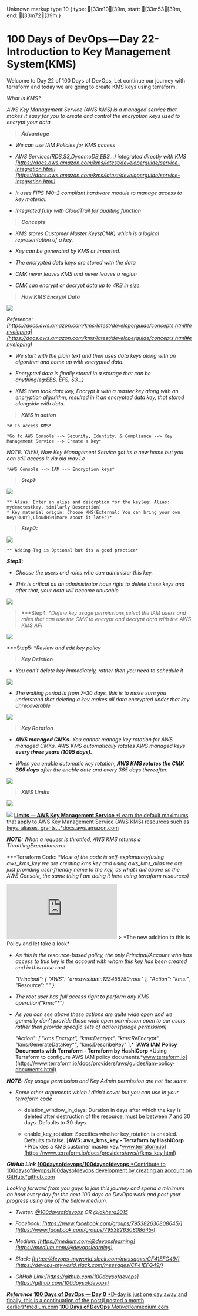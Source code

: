 Unknown markup type 10 { type: [33m10[39m, start: [33m53[39m, end: [33m72[39m }

# 100 Days of DevOps — Day 22-Introduction to Key Management System(KMS)

Welcome to Day 22 of 100 Days of DevOps, Let continue our journey with terraform and today we are going to create KMS keys using terraform.

*What is KMS?*

*AWS Key Management Service (AWS KMS) is a managed service that makes it easy for you to create and control the encryption keys used to encrypt your data.*
> ***Advantage***

* *We can use IAM Policies for KMS access*

* *AWS Services(RDS,S3,DynamoDB,EBS…) integrated directly with KMS [https://docs.aws.amazon.com/kms/latest/developerguide/service-integration.html](https://docs.aws.amazon.com/kms/latest/developerguide/service-integration.html)*

* *It uses FIPS 140–2 compliant hardware module to manage access to key material.*

* *Integrated fully with CloudTrail for auditing function*
> ***Concepts***

* *KMS stores Customer Master Keys(CMK) which is a logical representation of a key.*

* *Key can be generated by KMS or imported.*

* *The encrypted data keys are stored with the data*

* *CMK never leaves KMS and never leaves a region*

* *CMK can encrypt or decrypt data up to 4KB in size.*
> ***How KMS Encrypt Data***

![](https://cdn-images-1.medium.com/max/2000/1*a0bA32jO9PXvwgw76Xmu3w.png)

*Reference: [https://docs.aws.amazon.com/kms/latest/developerguide/concepts.html#enveloping](https://docs.aws.amazon.com/kms/latest/developerguide/concepts.html#enveloping)*

* *We start with the plain text and then uses data keys along with an algorithm and come up with encrypted data.*

* *Encrypted data is finally stored in a storage that can be anything(eg:EBS, EFS, S3…)*

* *KMS then took data key, Encrypt it with a master key along with an encryption algorithm, resulted in it an encrypted data key, that stored alongside with data.*
> ***KMS in action***

    *# To access KMS*

    *Go to AWS Console --> Security, Identity, & Compliance --> Key Management Service --> Create a key*

*NOTE: YAY!!!, Now Key Management Service got its a new home but you can still access it via old way i.e*

    *AWS Console --> IAM --> Encryption keys*
> ***Step1:***

![](https://cdn-images-1.medium.com/max/3480/1*rZIJUS5fAEIfFYSzIFfMeA.png)

    ** Alias: Enter an alias and descrption for the key(eg: Alias: mydemotestkey, similarly Descrption)
    * Key material origin: Choose KMS(External: You can bring your own Key(BUOY),CloudHSM(More about it later)*
> ***Step2:***

![](https://cdn-images-1.medium.com/max/2516/1*eJU5wguQf6GeL0uhk6zDTQ.png)

    ** Adding Tag is Optional but its a good practice*

***Step3:***

* *Choose the users and roles who can administer this key.*

* *This is critical as an administrator have right to delete these keys and after that, your data will become unusable*

![](https://cdn-images-1.medium.com/max/2560/1*19FFUW1LewaURGTnUj-chw.png)
> ***Step4: **Define key usage permissions,select the IAM users and roles that can use the CMK to encrypt and decrypt data with the AWS KMS API*

![](https://cdn-images-1.medium.com/max/2528/1*J8gbdSKofKqxqn72DOhJlg.png)

***Step5: **Review and edit key policy*
> ***Key Deletion***

* *You can’t delete key immediately, rather then you need to schedule it*

![](https://cdn-images-1.medium.com/max/5064/1*kGhNkyqkTw7yEDNUcgONJw.png)

* *The waiting period is from 7–30 days, this is to make sure you understand that deleting a key makes all data encrypted under that key unrecoverable*

![](https://cdn-images-1.medium.com/max/2340/1*yJPVkhDhEW9kSOrM8Rwcbg.png)
> ***Key Rotation***

* ***AWS managed CMKs.** You cannot manage key rotation for AWS managed CMKs. AWS KMS automatically rotates AWS managed keys **every three years (1095 days).***

* *When you enable automatic key rotation, **AWS KMS rotates the CMK 365 days** after the enable date and every 365 days thereafter.*

![](https://cdn-images-1.medium.com/max/5080/1*_iPvM_fKdTJqVqiN4UFuOQ.png)
> ***KMS Limits***

![](https://cdn-images-1.medium.com/max/2880/1*_hAWJb6XPi5L5UHk6ZhDbQ.png)

![](https://cdn-images-1.medium.com/max/3276/1*hD2F54tTNUjFZi7t3z5t0Q.png)
[**Limits — AWS Key Management Service**
*Learn the default maximums that apply to AWS Key Management Service (AWS KMS) resources such as keys, aliases, grants…*docs.aws.amazon.com](https://docs.aws.amazon.com/kms/latest/developerguide/limits.html#requests-per-second-table)

***NOTE:** When a request is throttled, AWS KMS returns a ThrottlingExceptionerror*

***Terraform Code: **Most of the code is self-explanatory(using aws_kms_key we are creating kms key and using aws_kms_alias we are just providing user-friendly name to the key, as what I did above on the AWS Console, the same thing I am doing it here using terraform resources)*

<iframe src="https://medium.com/media/0ddc7a7255323308dc0537607e3c5f0c" frameborder=0></iframe>
> *The new addition to this is Policy and let take a look*

* *As this is the resource-based policy, the only Principal/Account who has access to this key is the account with whom this key has been created and in this case root*

    *"Principal": {
            "AWS": "arn:aws:iam::123456789:root"
          },
          "Action": "kms:*",
          "Resource": "*"
        },*

* *The root user has full access right to perform any KMS operation(“kms:**”)*

* *As you can see above these actions are quite wide open and we generally don’t provide these wide open permission open to our users rather then provide specific sets of actions(usage permission)*

    *"Action": [
            "kms:Encrypt",
            "kms:Decrypt",
            "kms:ReEncrypt*",
            "kms:GenerateDataKey*",
            "kms:DescribeKey"
          ],*
[**AWS IAM Policy Documents with Terraform - Terraform by HashiCorp**
*Using Terraform to configure AWS IAM policy documents.*www.terraform.io](https://www.terraform.io/docs/providers/aws/guides/iam-policy-documents.html)

***NOTE:** Key usage permission and Key Admin permission are not the same.*

* *Some other arguments which I didn’t cover but you can use in your terraform code*

    * deletion_window_in_days: Duration in days after which the key is deleted after destruction of the resource, must be between 7 and 30 days. Defaults to 30 days.

    * enable_key_rotation: Specifies whether key_rotation is enabled. Defaults to false.
[**AWS: aws_kms_key - Terraform by HashiCorp**
*Provides a KMS customer master key.*www.terraform.io](https://www.terraform.io/docs/providers/aws/r/kms_key.html)

***GitHub Link***
[**100daysofdevops/100daysofdevops**
*Contribute to 100daysofdevops/100daysofdevops development by creating an account on GitHub.*github.com](https://github.com/100daysofdevops/100daysofdevops/blob/master/kms/main.tf)

*Looking forward from you guys to join this journey and spend a minimum an hour every day for the next 100 days on DevOps work and post your progress using any of the below medium.*

* *Twitter: [@100daysofdevops](http://twitter.com/100daysofdevops) OR @[lakhera2015](https://twitter.com/lakhera2015)*

* *Facebook: [https://www.facebook.com/groups/795382630808645/](https://www.facebook.com/groups/795382630808645/)*

* *Medium: [https://medium.com/@devopslearning](https://medium.com/@devopslearning)*

* *Slack: [https://devops-myworld.slack.com/messages/CF41EFG49/](https://devops-myworld.slack.com/messages/CF41EFG49/)*

* *GitHub Link:[https://github.com/100daysofdevops](https://github.com/100daysofdevops)*

***Reference***
[**100 Days of DevOps — Day 0**
*D-day is just one day away and finally, this is a continuation of the post(I posted a month earlier)*medium.com](https://medium.com/@devopslearning/100-days-of-devops-day-0-4f2c9750542d)
[**100 Days of DevOps**
*Motivation*medium.com](https://medium.com/@devopslearning/100-days-of-devops-81faf13bf772)
